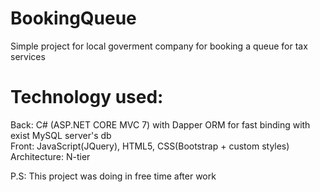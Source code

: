 # BookingQueue
Simple project for local goverment company for booking a queue for tax services

# Technology used: 
Back: C# (ASP.NET CORE MVC 7) with Dapper ORM for fast binding with exist MySQL server's db  
Front: JavaScript(JQuery), HTML5, CSS(Bootstrap + custom styles)
Architecture: N-tier

P.S: This project was doing in free time after work
